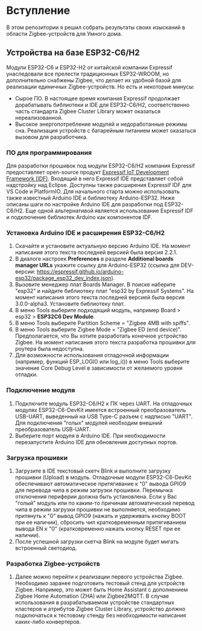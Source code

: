 # Вступление #
В этом репозитории я решил собрать результаты своих изысканий в области Zigbee-устройств для Умного дома.
## Устройства на базе ESP32-C6/H2 ##
Модули ESP32-C6 и ESP32-H2 от китайской компании Expressif унаследовали все прелести традиционных ESP32-WROOM, но дополнительно снабжены Zigbee, что делает их удобной базой для реализации единичных Zigbee-устройств.
Но есть и некоторые минусы:
- Сырое ПО. В настоящее время компания Expressif продолжает дорабатывать библиотеки и IDE для ESP32-C6/H2, соответственно часть стандарта Zigbee Cluster Library может оказаться нереализованной.
- Высокое энергопотребление модулей и недоработанные режимы сна. Реализация устройств с батарейным питанием может оказаться вызовом для разработчика.
### ПО для программирования ###
Для разработки прошивок под модули ESP32-C6/H2 компания Expressif предоставляет open-source продукт [Expressif IoT Development Framework (IDF)](https://github.com/espressif/esp-idf).
Входящий в него Expressif IDE представляет собой надстройку над Eclipse. Доступны также расширения Expressif IDF для VS Code и PlatformIO.
Для начального старта можно использовать также известный Arduino IDE и библиотеку Arduino-ESP32. Ниже описаны шаги по настройке Arduino IDE для разработки под ESP32-C6/H2.
Еще одной альтернативой является использование Expressif IDF и подключение библиотек Arduino как компонентов IDF.
### Установка Arduino IDE и расширения ESP32-C6/H2 ###
1. Скачайте и установите актуальную версию Arduino IDE. На момент написания этого текста последней версией была версия 2.2.1.
2. В диалоге настроек **Preferences** в разделе **Additional boards manager URLs** укажите ссылку для Arduino-ESP32 (ссылка для DEV-версии: https://espressif.github.io/arduino-esp32/package_esp32_dev_index.json).
3. Вызовите менеджер плат Boards Manager. В поиске наберите "esp32" и найдите библиотеку плат "esp32 by Expressif Systems". На момент написания этого текста последней версией была версия 3.0.0-alpha3. Установите библиотеку плат.
4. В меню Tools выберите подходящий модуль, например Board > esp32 > **ESP32C6 Dev Module**.
5. В меню Tools выберите Partition Scheme = "Zigbee 4MB with spiffs".
6. В меню Tools выберите Zigbee Mode = "Zigbee ED (end device)". Предполагается, что Вы хотите разработать конечное устройство Zigbee. На момент написания этого текста разработка прошивки для роутера была недоступна.
7. Для возможности использования отладочной информации (например, функций ESP_LOGI() или log_i()) в меню Tools выберите значение Core Debug Level в зависимости от желаемого уровня отладки.
### Подключение модуля ###
1. Подключите модуль ESP32-C6/H2 к ПК через UART. На отладочных модулях ESP32-C6-DevKit имеется встроенный преобразователь USB-UART, выведенный на USB Type-C разъем с надписью "UART". Для подключения "голых" модулей необходим внешний преобразователь USB-UART.
2. Выберите порт модуля в Arduino IDE. При необходимости перезапустите Arduino IDE для обновления доступных портов.
### Загрузка прошивки ###
1. Загрузите в IDE текстовый скетч Blink и выполните загрузку прошивки (Upload) в модуль. Отладочные модули ESP32-C6-DevKit обеспечивают автоматическое притягивание к "0" вывода GPIO9 для перевода чипа в режим загрузки прошивки. Перемычка отключения периферии должна быть установлена. Если у Вас "голый" модуль или по каким-то причинам автоматический перевод чипа в режим загрузки прошивки не выполняется, необходимо притянуть к "0" вывод GPIO9 (нажать и удерживать кнопку BOOT при ее наличии), сбросить чип кратковременным притягиванием вывода EN к "0" (кратковременно нажать кнопку RESET при ее наличии).
2. После успешной загрузки скетча Blink на модуле будет мигать встроенный светодиод.
### Разработка Zigbee-устройств ###
1. Далее можно перейти к реализации первого устройства Zigbee. Необходимо заранее подготовить тестовый стенд для устройств Zigbee. Например, это может быть Home Assistant с дополнением Zigbee Home Automation (ZHA) или Zigbee2MQTT. В случае использования в разрабатываемом устройстве стандартных кластеров и атрибутов Zigbee Cluster Library, устройство должно подключаться к тестовому стенду без необходимости написания каких-либо конвертеров.
